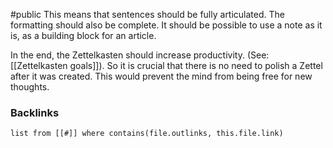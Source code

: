 #public
This means that sentences should be fully articulated. The formatting should also be complete. It should be possible to use a note as it is, as a building block for an article. 

In the end, the Zettelkasten should increase productivity. (See: [[Zettelkasten goals]]). So it is crucial that there is no need to polish a Zettel after it was created. This would prevent the mind from being free for new thoughts. 

### Backlinks
```dataview 
list from [[#]] where contains(file.outlinks, this.file.link)
```

